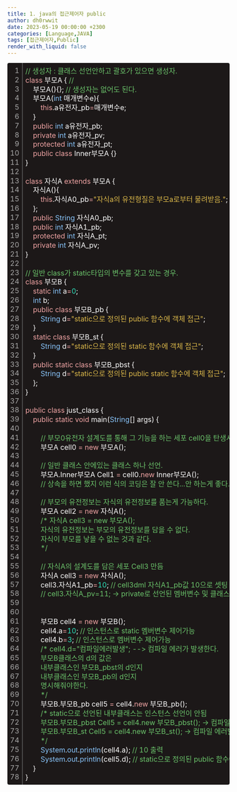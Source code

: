 ```yaml
---
title: 1. java의 접근제어자 public
author: dh0rwwit
date: 2023-05-19 00:00:00 +2300
categories: [Language,JAVA]
tags: [접근제어자,Public]
render_with_liquid: false
---
```

<div class="colorscripter-code" style="color:#FFFFFF;font-family:Consolas,font-size:17px ,'Liberation Mono', Menlo, Courier, monospace !important; position:relative !important;overflow:auto"><table class="colorscripter-code-table" style="margin:0;padding:0;border:none;background-color:#1C1818;border-radius:4px;" cellspacing="0" cellpadding="0"><tr><td style="padding:6px;border-right:2px solid #4f4f4f"><div style="margin:0;padding:0;word-break:normal;text-align:right;color:#aaa;font-family:Consolas,font-size:'17px' ,'Liberation Mono', Menlo, Courier, monospace !important;line-height:130%"><div style="line-height:130%">1</div><div style="line-height:130%">2</div><div style="line-height:130%">3</div><div style="line-height:130%">4</div><div style="line-height:130%">5</div><div style="line-height:130%">6</div><div style="line-height:130%">7</div><div style="line-height:130%">8</div><div style="line-height:130%">9</div><div style="line-height:130%">10</div><div style="line-height:130%">11</div><div style="line-height:130%">12</div><div style="line-height:130%">13</div><div style="line-height:130%">14</div><div style="line-height:130%">15</div><div style="line-height:130%">16</div><div style="line-height:130%">17</div><div style="line-height:130%">18</div><div style="line-height:130%">19</div><div style="line-height:130%">20</div><div style="line-height:130%">21</div><div style="line-height:130%">22</div><div style="line-height:130%">23</div><div style="line-height:130%">24</div><div style="line-height:130%">25</div><div style="line-height:130%">26</div><div style="line-height:130%">27</div><div style="line-height:130%">28</div><div style="line-height:130%">29</div><div style="line-height:130%">30</div><div style="line-height:130%">31</div><div style="line-height:130%">32</div><div style="line-height:130%">33</div><div style="line-height:130%">34</div><div style="line-height:130%">35</div><div style="line-height:130%">36</div><div style="line-height:130%">37</div><div style="line-height:130%">38</div><div style="line-height:130%">39</div><div style="line-height:130%">40</div><div style="line-height:130%">41</div><div style="line-height:130%">42</div><div style="line-height:130%">43</div><div style="line-height:130%">44</div><div style="line-height:130%">45</div><div style="line-height:130%">46</div><div style="line-height:130%">47</div><div style="line-height:130%">48</div><div style="line-height:130%">49</div><div style="line-height:130%">50</div><div style="line-height:130%">51</div><div style="line-height:130%">52</div><div style="line-height:130%">53</div><div style="line-height:130%">54</div><div style="line-height:130%">55</div><div style="line-height:130%">56</div><div style="line-height:130%">57</div><div style="line-height:130%">58</div><div style="line-height:130%">59</div><div style="line-height:130%">60</div><div style="line-height:130%">61</div><div style="line-height:130%">62</div><div style="line-height:130%">63</div><div style="line-height:130%">64</div><div style="line-height:130%">65</div><div style="line-height:130%">66</div><div style="line-height:130%">67</div><div style="line-height:130%">68</div><div style="line-height:130%">69</div><div style="line-height:130%">70</div><div style="line-height:130%">71</div><div style="line-height:130%">72</div><div style="line-height:130%">73</div><div style="line-height:130%">74</div><div style="line-height:130%">75</div><div style="line-height:130%">76</div><div style="line-height:130%">77</div><div style="line-height:130%">78</div></div></td><td style="padding:6px 0;text-align:left"><div style="margin:0;padding:0;color:#FFFFFF;font-family:Consolas,font-size:'17px' ,'Liberation Mono', Menlo, Courier, monospace !important;line-height:130%"><div style="padding:0 6px; white-space:pre; line-height:130%"><font color="#6BC46B">//&nbsp;생성자&nbsp;:&nbsp;클래스&nbsp;선언안하고&nbsp;괄호가&nbsp;있으면&nbsp;생성자.</font></div><div style="padding:0 6px; white-space:pre; line-height:130%"><font color="#F1A5A5">class</font>&nbsp;부모A&nbsp;{&nbsp;<font color="#6BC46B">//</font></div><div style="padding:0 6px; white-space:pre; line-height:130%">&nbsp;&nbsp;&nbsp;&nbsp;부모A(){};&nbsp;<font color="#6BC46B">//&nbsp;생성자는&nbsp;없어도&nbsp;된다.&nbsp;</font></div><div style="padding:0 6px; white-space:pre; line-height:130%">&nbsp;&nbsp;&nbsp;&nbsp;부모A(<font color="#8AC7FD">int</font>&nbsp;매개변수e){</div><div style="padding:0 6px; white-space:pre; line-height:130%">&nbsp;&nbsp;&nbsp;&nbsp;&nbsp;&nbsp;&nbsp;&nbsp;<font color="#F1A5A5">this</font>.a유전자_pb<font color="#BB86F9"></font><font color="#F1A5A5">=</font>매개변수e;</div><div style="padding:0 6px; white-space:pre; line-height:130%">&nbsp;&nbsp;&nbsp;&nbsp;}</div><div style="padding:0 6px; white-space:pre; line-height:130%">&nbsp;&nbsp;&nbsp;&nbsp;<font color="#F1A5A5">public</font>&nbsp;<font color="#8AC7FD">int</font>&nbsp;a유전자_pb;</div><div style="padding:0 6px; white-space:pre; line-height:130%">&nbsp;&nbsp;&nbsp;&nbsp;<font color="#F1A5A5">private</font>&nbsp;<font color="#8AC7FD">int</font>&nbsp;a유전자_pv;</div><div style="padding:0 6px; white-space:pre; line-height:130%">&nbsp;&nbsp;&nbsp;&nbsp;<font color="#F1A5A5">protected</font>&nbsp;<font color="#8AC7FD">int</font>&nbsp;a유전자_pt;</div><div style="padding:0 6px; white-space:pre; line-height:130%">&nbsp;&nbsp;&nbsp;&nbsp;<font color="#F1A5A5">public</font>&nbsp;<font color="#F1A5A5">class</font>&nbsp;Inner부모A&nbsp;{}&nbsp;</div><div style="padding:0 6px; white-space:pre; line-height:130%">}</div><div style="padding:0 6px; white-space:pre; line-height:130%">&nbsp;</div><div style="padding:0 6px; white-space:pre; line-height:130%"><font color="#F1A5A5">class</font>&nbsp;자식A&nbsp;<font color="#F1A5A5">extends</font>&nbsp;부모A&nbsp;{&nbsp;</div><div style="padding:0 6px; white-space:pre; line-height:130%">&nbsp;&nbsp;&nbsp;&nbsp;자식A(){</div><div style="padding:0 6px; white-space:pre; line-height:130%">&nbsp;&nbsp;&nbsp;&nbsp;&nbsp;&nbsp;&nbsp;&nbsp;<font color="#F1A5A5">this</font>.자식A0_pb<font color="#BB86F9"></font><font color="#F1A5A5">=</font><font color="#DBB84A">"자식a의&nbsp;유전형질은&nbsp;부모a로부터&nbsp;물려받음."</font>;</div><div style="padding:0 6px; white-space:pre; line-height:130%">&nbsp;&nbsp;&nbsp;&nbsp;};</div><div style="padding:0 6px; white-space:pre; line-height:130%">&nbsp;&nbsp;&nbsp;&nbsp;<font color="#F1A5A5">public</font>&nbsp;<font color="#8AC7FD">String</font>&nbsp;자식A0_pb;</div><div style="padding:0 6px; white-space:pre; line-height:130%">&nbsp;&nbsp;&nbsp;&nbsp;<font color="#F1A5A5">public</font>&nbsp;<font color="#8AC7FD">int</font>&nbsp;자식A1_pb;</div><div style="padding:0 6px; white-space:pre; line-height:130%">&nbsp;&nbsp;&nbsp;&nbsp;<font color="#F1A5A5">protected</font>&nbsp;<font color="#8AC7FD">int</font>&nbsp;자식A_pt;</div><div style="padding:0 6px; white-space:pre; line-height:130%">&nbsp;&nbsp;&nbsp;&nbsp;<font color="#F1A5A5">private</font>&nbsp;<font color="#8AC7FD">int</font>&nbsp;자식A_pv;</div><div style="padding:0 6px; white-space:pre; line-height:130%">}</div><div style="padding:0 6px; white-space:pre; line-height:130%">&nbsp;&nbsp;&nbsp;&nbsp;</div><div style="padding:0 6px; white-space:pre; line-height:130%"><font color="#6BC46B">//&nbsp;일반&nbsp;class가&nbsp;static타입의&nbsp;변수를&nbsp;갖고&nbsp;있는&nbsp;경우.&nbsp;</font></div><div style="padding:0 6px; white-space:pre; line-height:130%"><font color="#F1A5A5">class</font>&nbsp;부모B&nbsp;{</div><div style="padding:0 6px; white-space:pre; line-height:130%">&nbsp;&nbsp;&nbsp;&nbsp;<font color="#F1A5A5">static</font>&nbsp;<font color="#8AC7FD">int</font>&nbsp;a<font color="#BB86F9"></font><font color="#F1A5A5">=</font><font color="#2CE1BC">0</font>;</div><div style="padding:0 6px; white-space:pre; line-height:130%">&nbsp;&nbsp;&nbsp;&nbsp;<font color="#8AC7FD">int</font>&nbsp;b;</div><div style="padding:0 6px; white-space:pre; line-height:130%">&nbsp;&nbsp;&nbsp;&nbsp;<font color="#F1A5A5">public</font>&nbsp;<font color="#F1A5A5">class</font>&nbsp;부모B_pb&nbsp;{</div><div style="padding:0 6px; white-space:pre; line-height:130%">&nbsp;&nbsp;&nbsp;&nbsp;&nbsp;&nbsp;&nbsp;&nbsp;<font color="#8AC7FD">String</font>&nbsp;d<font color="#BB86F9"></font><font color="#F1A5A5">=</font><font color="#DBB84A">"static으로&nbsp;정의된&nbsp;public&nbsp;함수에&nbsp;객체&nbsp;접근"</font>;</div><div style="padding:0 6px; white-space:pre; line-height:130%">&nbsp;&nbsp;&nbsp;&nbsp;}</div><div style="padding:0 6px; white-space:pre; line-height:130%">&nbsp;&nbsp;&nbsp;&nbsp;<font color="#F1A5A5">static</font>&nbsp;<font color="#F1A5A5">class</font>&nbsp;부모B_st&nbsp;{</div><div style="padding:0 6px; white-space:pre; line-height:130%">&nbsp;&nbsp;&nbsp;&nbsp;&nbsp;&nbsp;&nbsp;&nbsp;<font color="#8AC7FD">String</font>&nbsp;d<font color="#BB86F9"></font><font color="#F1A5A5">=</font><font color="#DBB84A">"static으로&nbsp;정의된&nbsp;static&nbsp;함수에&nbsp;객체&nbsp;접근"</font>;</div><div style="padding:0 6px; white-space:pre; line-height:130%">&nbsp;&nbsp;&nbsp;&nbsp;}</div><div style="padding:0 6px; white-space:pre; line-height:130%">&nbsp;&nbsp;&nbsp;&nbsp;<font color="#F1A5A5">public</font>&nbsp;<font color="#F1A5A5">static</font>&nbsp;<font color="#F1A5A5">class</font>&nbsp;부모B_pbst&nbsp;{</div><div style="padding:0 6px; white-space:pre; line-height:130%">&nbsp;&nbsp;&nbsp;&nbsp;&nbsp;&nbsp;&nbsp;&nbsp;<font color="#8AC7FD">String</font>&nbsp;d<font color="#BB86F9"></font><font color="#F1A5A5">=</font><font color="#DBB84A">"static으로&nbsp;정의된&nbsp;public&nbsp;static&nbsp;함수에&nbsp;객체&nbsp;접근"</font>;</div><div style="padding:0 6px; white-space:pre; line-height:130%">&nbsp;&nbsp;&nbsp;&nbsp;};&nbsp;&nbsp;&nbsp;&nbsp;</div><div style="padding:0 6px; white-space:pre; line-height:130%">}</div><div style="padding:0 6px; white-space:pre; line-height:130%">&nbsp;</div><div style="padding:0 6px; white-space:pre; line-height:130%"><font color="#F1A5A5">public</font>&nbsp;<font color="#F1A5A5">class</font>&nbsp;just_class&nbsp;{</div><div style="padding:0 6px; white-space:pre; line-height:130%">&nbsp;&nbsp;&nbsp;&nbsp;<font color="#F1A5A5">public</font>&nbsp;<font color="#F1A5A5">static</font>&nbsp;<font color="#F1A5A5">void</font>&nbsp;main(<font color="#8AC7FD">String</font>[]&nbsp;args)&nbsp;{</div><div style="padding:0 6px; white-space:pre; line-height:130%">&nbsp;&nbsp;&nbsp;&nbsp;&nbsp;&nbsp;&nbsp;&nbsp;</div><div style="padding:0 6px; white-space:pre; line-height:130%">&nbsp;&nbsp;&nbsp;&nbsp;&nbsp;&nbsp;&nbsp;&nbsp;<font color="#6BC46B">//&nbsp;부모0유전자&nbsp;설계도를&nbsp;통해&nbsp;그&nbsp;기능을&nbsp;하는&nbsp;세포&nbsp;cell0을&nbsp;탄생시킴</font></div><div style="padding:0 6px; white-space:pre; line-height:130%">&nbsp;&nbsp;&nbsp;&nbsp;&nbsp;&nbsp;&nbsp;&nbsp;부모A&nbsp;cell0&nbsp;<font color="#BB86F9"></font><font color="#F1A5A5">=</font>&nbsp;<font color="#F1A5A5">new</font>&nbsp;부모A();</div><div style="padding:0 6px; white-space:pre; line-height:130%">&nbsp;</div><div style="padding:0 6px; white-space:pre; line-height:130%">&nbsp;&nbsp;&nbsp;&nbsp;&nbsp;&nbsp;&nbsp;&nbsp;<font color="#6BC46B">//&nbsp;일반&nbsp;클래스&nbsp;안에있는&nbsp;클래스&nbsp;하나&nbsp;선언.</font></div><div style="padding:0 6px; white-space:pre; line-height:130%">&nbsp;&nbsp;&nbsp;&nbsp;&nbsp;&nbsp;&nbsp;&nbsp;부모A.Inner부모A&nbsp;Cell1&nbsp;<font color="#BB86F9"></font><font color="#F1A5A5">=</font>&nbsp;cell0.<font color="#F1A5A5">new</font>&nbsp;Inner부모A();</div><div style="padding:0 6px; white-space:pre; line-height:130%">&nbsp;&nbsp;&nbsp;&nbsp;&nbsp;&nbsp;&nbsp;&nbsp;<font color="#6BC46B">//&nbsp;상속을&nbsp;하면&nbsp;했지&nbsp;이런&nbsp;식의&nbsp;코딩은&nbsp;잘&nbsp;안&nbsp;쓴다...안&nbsp;하는게&nbsp;좋다.</font></div><div style="padding:0 6px; white-space:pre; line-height:130%">&nbsp;&nbsp;&nbsp;&nbsp;&nbsp;&nbsp;&nbsp;&nbsp;</div><div style="padding:0 6px; white-space:pre; line-height:130%">&nbsp;&nbsp;&nbsp;&nbsp;&nbsp;&nbsp;&nbsp;&nbsp;<font color="#6BC46B">//&nbsp;부모의&nbsp;유전정보는&nbsp;자식의&nbsp;유전정보를&nbsp;품는게&nbsp;가능하다.</font></div><div style="padding:0 6px; white-space:pre; line-height:130%">&nbsp;&nbsp;&nbsp;&nbsp;&nbsp;&nbsp;&nbsp;&nbsp;부모A&nbsp;cell2&nbsp;<font color="#BB86F9"></font><font color="#F1A5A5">=</font>&nbsp;<font color="#F1A5A5">new</font>&nbsp;자식A();</div><div style="padding:0 6px; white-space:pre; line-height:130%">&nbsp;&nbsp;&nbsp;&nbsp;&nbsp;&nbsp;&nbsp;&nbsp;<font color="#6BC46B">/*&nbsp;자식A&nbsp;cell3&nbsp;=&nbsp;new&nbsp;부모A();</font></div><div style="padding:0 6px; white-space:pre; line-height:130%"><font color="#6BC46B">&nbsp;&nbsp;&nbsp;&nbsp;&nbsp;&nbsp;&nbsp;&nbsp;자식의&nbsp;유전정보는&nbsp;부모의&nbsp;유전정보를&nbsp;담을&nbsp;수&nbsp;없다.</font></div><div style="padding:0 6px; white-space:pre; line-height:130%"><font color="#6BC46B">&nbsp;&nbsp;&nbsp;&nbsp;&nbsp;&nbsp;&nbsp;&nbsp;자식이&nbsp;부모를&nbsp;낳을&nbsp;수&nbsp;없는&nbsp;것과&nbsp;같다.</font></div><div style="padding:0 6px; white-space:pre; line-height:130%"><font color="#6BC46B">&nbsp;&nbsp;&nbsp;&nbsp;&nbsp;&nbsp;&nbsp;&nbsp;*/</font></div><div style="padding:0 6px; white-space:pre; line-height:130%">&nbsp;&nbsp;&nbsp;&nbsp;&nbsp;&nbsp;&nbsp;&nbsp;</div><div style="padding:0 6px; white-space:pre; line-height:130%">&nbsp;&nbsp;&nbsp;&nbsp;&nbsp;&nbsp;&nbsp;&nbsp;<font color="#6BC46B">//&nbsp;자식A의&nbsp;설계도를&nbsp;담은&nbsp;세포&nbsp;Cell3&nbsp;만듬</font></div><div style="padding:0 6px; white-space:pre; line-height:130%">&nbsp;&nbsp;&nbsp;&nbsp;&nbsp;&nbsp;&nbsp;&nbsp;자식A&nbsp;cell3&nbsp;<font color="#BB86F9"></font><font color="#F1A5A5">=</font>&nbsp;<font color="#F1A5A5">new</font>&nbsp;자식A();</div><div style="padding:0 6px; white-space:pre; line-height:130%">&nbsp;&nbsp;&nbsp;&nbsp;&nbsp;&nbsp;&nbsp;&nbsp;cell3.자식A1_pb<font color="#BB86F9"></font><font color="#F1A5A5">=</font><font color="#2CE1BC">10</font>;&nbsp;<font color="#6BC46B">//&nbsp;cell3dml&nbsp;자식A1_pb값&nbsp;10으로&nbsp;셋팅</font></div><div style="padding:0 6px; white-space:pre; line-height:130%">&nbsp;&nbsp;&nbsp;&nbsp;&nbsp;&nbsp;&nbsp;&nbsp;<font color="#6BC46B">//&nbsp;cell3.자식A_pv=11;&nbsp;-&gt;&nbsp;private로&nbsp;선언된&nbsp;멤버변수&nbsp;및&nbsp;클래스는&nbsp;인스턴스로&nbsp;다룰&nbsp;수&nbsp;없다.</font></div><div style="padding:0 6px; white-space:pre; line-height:130%">&nbsp;&nbsp;&nbsp;&nbsp;&nbsp;&nbsp;&nbsp;&nbsp;</div><div style="padding:0 6px; white-space:pre; line-height:130%">&nbsp;&nbsp;&nbsp;&nbsp;&nbsp;&nbsp;&nbsp;&nbsp;</div><div style="padding:0 6px; white-space:pre; line-height:130%">&nbsp;&nbsp;&nbsp;&nbsp;&nbsp;&nbsp;&nbsp;&nbsp;부모B&nbsp;cell4&nbsp;<font color="#BB86F9"></font><font color="#F1A5A5">=</font>&nbsp;<font color="#F1A5A5">new</font>&nbsp;부모B();</div><div style="padding:0 6px; white-space:pre; line-height:130%">&nbsp;&nbsp;&nbsp;&nbsp;&nbsp;&nbsp;&nbsp;&nbsp;cell4.a<font color="#BB86F9"></font><font color="#F1A5A5">=</font><font color="#2CE1BC">10</font>;&nbsp;<font color="#6BC46B">//&nbsp;인스턴스로&nbsp;static&nbsp;멤버변수&nbsp;제어가능</font></div><div style="padding:0 6px; white-space:pre; line-height:130%">&nbsp;&nbsp;&nbsp;&nbsp;&nbsp;&nbsp;&nbsp;&nbsp;cell4.b<font color="#BB86F9"></font><font color="#F1A5A5">=</font><font color="#2CE1BC">3</font>;&nbsp;<font color="#6BC46B">//&nbsp;인스턴스로&nbsp;멤버변수&nbsp;제어가능</font></div><div style="padding:0 6px; white-space:pre; line-height:130%">&nbsp;&nbsp;&nbsp;&nbsp;&nbsp;&nbsp;&nbsp;&nbsp;<font color="#6BC46B">/*&nbsp;cell4.d="컴파일에러발생";&nbsp;--&gt;&nbsp;컴파일&nbsp;에러가&nbsp;발생한다.</font></div><div style="padding:0 6px; white-space:pre; line-height:130%"><font color="#6BC46B">&nbsp;&nbsp;&nbsp;&nbsp;&nbsp;&nbsp;&nbsp;&nbsp;부모B클래스의&nbsp;d의&nbsp;값은&nbsp;</font></div><div style="padding:0 6px; white-space:pre; line-height:130%"><font color="#6BC46B">&nbsp;&nbsp;&nbsp;&nbsp;&nbsp;&nbsp;&nbsp;&nbsp;내부클래스인&nbsp;부모B_pbst의&nbsp;d인지&nbsp;</font></div><div style="padding:0 6px; white-space:pre; line-height:130%"><font color="#6BC46B">&nbsp;&nbsp;&nbsp;&nbsp;&nbsp;&nbsp;&nbsp;&nbsp;내부클래스인&nbsp;부모B_pb의&nbsp;d인지</font></div><div style="padding:0 6px; white-space:pre; line-height:130%"><font color="#6BC46B">&nbsp;&nbsp;&nbsp;&nbsp;&nbsp;&nbsp;&nbsp;&nbsp;명시해줘야한다.</font></div><div style="padding:0 6px; white-space:pre; line-height:130%"><font color="#6BC46B">&nbsp;&nbsp;&nbsp;&nbsp;&nbsp;&nbsp;&nbsp;&nbsp;*/</font></div><div style="padding:0 6px; white-space:pre; line-height:130%">&nbsp;&nbsp;&nbsp;&nbsp;&nbsp;&nbsp;&nbsp;&nbsp;부모B.부모B_pb&nbsp;cell5&nbsp;<font color="#BB86F9"></font><font color="#F1A5A5">=</font>&nbsp;cell4.<font color="#F1A5A5">new</font>&nbsp;부모B_pb();</div><div style="padding:0 6px; white-space:pre; line-height:130%">&nbsp;&nbsp;&nbsp;&nbsp;&nbsp;&nbsp;&nbsp;&nbsp;<font color="#6BC46B">/*&nbsp;static으로&nbsp;선언된&nbsp;내부클래스는&nbsp;인스턴스&nbsp;선언이&nbsp;안됨&nbsp;</font></div><div style="padding:0 6px; white-space:pre; line-height:130%"><font color="#6BC46B">&nbsp;&nbsp;&nbsp;&nbsp;&nbsp;&nbsp;&nbsp;&nbsp;부모B.부모B_pbst&nbsp;Cell5&nbsp;=&nbsp;cell4.new&nbsp;부모B_pbst();&nbsp;-&gt;&nbsp;컴파일&nbsp;에러</font></div><div style="padding:0 6px; white-space:pre; line-height:130%"><font color="#6BC46B">&nbsp;&nbsp;&nbsp;&nbsp;&nbsp;&nbsp;&nbsp;&nbsp;부모B.부모B_st&nbsp;Cell5&nbsp;=&nbsp;cell4.new&nbsp;부모B_st();&nbsp;-&gt;&nbsp;컴파일&nbsp;에러발생</font></div><div style="padding:0 6px; white-space:pre; line-height:130%"><font color="#6BC46B">&nbsp;&nbsp;&nbsp;&nbsp;&nbsp;&nbsp;&nbsp;&nbsp;*/</font></div><div style="padding:0 6px; white-space:pre; line-height:130%">&nbsp;&nbsp;&nbsp;&nbsp;&nbsp;&nbsp;&nbsp;&nbsp;<font color="#8AC7FD">System</font>.<font color="#8AC7FD">out</font>.<font color="#8AC7FD">println</font>(cell4.a);&nbsp;<font color="#6BC46B">//&nbsp;10&nbsp;출력</font></div><div style="padding:0 6px; white-space:pre; line-height:130%">&nbsp;&nbsp;&nbsp;&nbsp;&nbsp;&nbsp;&nbsp;&nbsp;<font color="#8AC7FD">System</font>.<font color="#8AC7FD">out</font>.<font color="#8AC7FD">println</font>(cell5.d);&nbsp;<font color="#6BC46B">//&nbsp;static으로&nbsp;정의된&nbsp;public&nbsp;함수에&nbsp;객체&nbsp;접근&nbsp;출력</font></div><div style="padding:0 6px; white-space:pre; line-height:130%">&nbsp;&nbsp;&nbsp;&nbsp;}</div><div style="padding:0 6px; white-space:pre; line-height:130%">}</div></div><div style="text-align:right;margin-top:-13px;margin-right:5px;font-size:9px;font-style:italic"><a href="http://colorscripter.com/info#e" target="_blank" style="color:#4f4f4ftext-decoration:none">Colored by Color Scripter</a></div></td><td style="vertical-align:bottom;padding:0 2px 4px 0"><a href="http://colorscripter.com/info#e" target="_blank" style="text-decoration:none;color:white"><span style="font-size:9px;word-break:normal;background-color:#4f4f4f;color:white;border-radius:10px;padding:1px">cs</span></a></td></tr></table></div>
